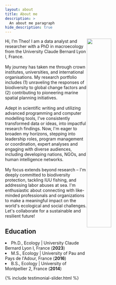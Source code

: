 ```yaml
---
layout: about
title: About me  
description: >
  An about me paragraph 
hide_description: true
---
```

<div style="position: relative;">
  <img src="https://github.com/TheophileMt92/theophile-mouton/raw/gh-pages/assets/img/DSCF7388_cropped.jpg" style="width: 40%; height: auto; float: right; margin-right: 30px;" />
  <p>
    Hi, I’m Theo! I am a data analyst and researcher with a PhD in macroecology from the University Claude Bernard Lyon I, France.<br><br>
    My journey has taken me through crown institutes, universities, and international organisations. My research portfolio includes (1) unraveling the responses of biodiversity to global change factors and (2) contributing to pioneering marine spatial planning initiatives.<br><br>
    Adept in scientific writing and utilizing advanced programming and computer modelling tools, I've consistently transformed data or ideas, into impactful research findings. Now, I'm eager to broaden my horizons, stepping into leadership roles, program management or coordination, expert analyses and engaging with diverse audiences, including developing nations, NGOs, and human intelligence networks.<br><br>
    My focus extends beyond research – I'm deeply committed to biodiversity protection, tackling IUU fishing, and addressing labor abuses at sea. I'm enthusiastic about connecting with like-minded professionals and organizations to make a meaningful impact on the world's ecological and social challenges. Let's collaborate for a sustainable and resilient future!
 </p>
</div>

<h2> Education </h2> 
<li>Ph.D., Ecology | University Claude Bernard Lyon I, France (<strong>2023</strong>)</li> 
<li>M.S., Ecology | University of Pau and Pays de l'Adour, France (<strong>2016</strong>)</li> 
<li>B.S., Ecology | University of Montpellier 2, France (<strong>2014</strong>)</li>

{% include testimonial-slider.html %}

<script src="https://cdn.jsdelivr.net/npm/swiper@11/swiper-bundle.min.js"></script>
<script>
document.addEventListener('DOMContentLoaded', function() {
  initSwiper();
});
function initSwiper() {
  console.log("Initializing Swiper");
  try {
    const swiper = new Swiper('.js-testimonials-slider', {
      slidesPerView: 1,
      spaceBetween: 30,
      loop: true,
      pagination: {
        el: '.swiper-pagination',
        clickable: true,
      },
      navigation: {
        nextEl: '.swiper-button-next',
        prevEl: '.swiper-button-prev',
      },
      autoplay: {
        delay: 2000,
        disableOnInteraction: false
      }
    });
    console.log("Swiper initialized:", swiper);
  } catch (error) {
    console.error('Error initializing Swiper:', error);
  }
}
</script>
